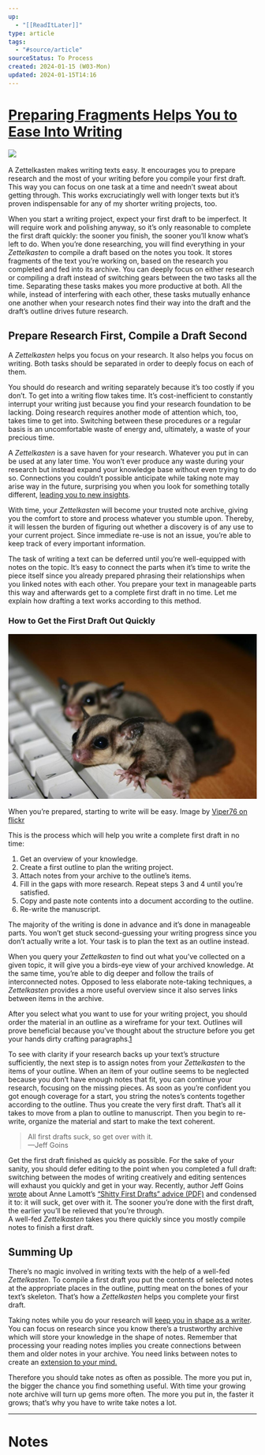 ```yaml
---
up:
  - "[[ReadItLater]]"
type: article
tags:
  - "#source/article"
sourceStatus: To Process
created: 2024-01-15 (W03-Mon)
updated: 2024-01-15T14:16
---
```


# [Preparing Fragments Helps You to Ease Into Writing](https://zettelkasten.de/posts/ease-into-writing/)

![](https://vg08.met.vgwort.de/na/13ce37169918499184c7d54654d3d0a9)

A Zettelkasten makes writing texts easy. It encourages you to prepare research and the most of your writing before you compile your first draft. This way you can focus on one task at a time and needn’t sweat about getting through. This works excruciatingly well with longer texts but it’s proven indispensable for any of my shorter writing projects, too.

When you start a writing project, expect your first draft to be imperfect. It will require work and polishing anyway, so it’s only reasonable to complete the first draft quickly: the sooner you finish, the sooner you’ll know what’s left to do. When you’re done researching, you will find everything in your *Zettelkasten* to compile a draft based on the notes you took. It stores fragments of the text you’re working on, based on the research you completed and fed into its archive. You can deeply focus on either research or compiling a draft instead of switching gears between the two tasks all the time. Separating these tasks makes you more productive at both. All the while, instead of interfering with each other, these tasks mutually enhance one another when your research notes find their way into the draft and the draft’s outline drives future research.

## Prepare Research First, Compile a Draft Second

A *Zettelkasten* helps you focus on your research. It also helps you focus on writing. Both tasks should be separated in order to deeply focus on each of them.

You should do research and writing separately because it’s too costly if you don’t. To get into a writing flow takes time. It’s cost-inefficient to constantly interrupt your writing just because you find your research foundation to be lacking. Doing research requires another mode of attention which, too, takes time to get into. Switching between these procedures or a regular basis is an uncomfortable waste of energy and, ultimately, a waste of your precious time.

A *Zettelkasten* is a save haven for your research. Whatever you put in can be used at any later time. You won’t ever produce any waste during your research but instead expand your knowledge base without even trying to do so. Connections you couldn’t possible anticipate while taking note may arise way in the future, surprising you when you look for something totally different, [leading you to new insights](https://zettelkasten.de/posts/extend-your-mind-and-memory-with-a-zettelkasten/).

With time, your *Zettelkasten* will become your trusted note archive, giving you the comfort to store and process whatever you stumble upon. Thereby, it will lessen the burden of figuring out whether a discovery is of any use to your current project. Since immediate re-use is not an issue, you’re able to keep track of every important information.

The task of writing a text can be deferred until you’re well-equipped with notes on the topic. It’s easy to connect the parts when it’s time to write the piece itself since you already prepared phrasing their relationships when you linked notes with each other. You prepare your text in manageable parts this way and afterwards get to a complete first draft in no time. Let me explain how drafting a text works according to this method.

### How to Get the First Draft Out Quickly

[![Baby Gliders on a Keyboard](Sources/ReadItLater_Inbox/assets/Baby%20Gliders%20on%20a%20Keyboard.jpg)](https://zettelkasten.de/img/blog/201311261802_keyboard.jpg)

When you’re prepared, starting to write will be easy. Image by [Viper76 on flickr](http://www.flickr.com/photos/viper76/3247589452/)

This is the process which will help you write a complete first draft in no time:

1.  Get an overview of your knowledge.
2.  Create a first outline to plan the writing project.
3.  Attach notes from your archive to the outline’s items.
4.  Fill in the gaps with more research. Repeat steps 3 and 4 until you’re satisfied.
5.  Copy and paste note contents into a document according to the outline.
6.  Re-write the manuscript.

The majority of the writing is done in advance and it’s done in manageable parts. You won’t get stuck second-guessing your writing progress since you don’t actually write a lot. Your task is to plan the text as an outline instead.

When you query your *Zettelkasten* to find out what you’ve collected on a given topic, it will give you a birds-eye view of your archived knowledge. At the same time, you’re able to dig deeper and follow the trails of interconnected notes. Opposed to less elaborate note-taking techniques, a *Zettelkasten* provides a more useful overview since it also serves links between items in the archive.

After you select what you want to use for your writing project, you should order the material in an outline as a wireframe for your text. Outlines will prove beneficial because you’ve thought about the structure before you get your hands dirty crafting paragraphs.[1](https://zettelkasten.de/posts/ease-into-writing/#fn1)

To see with clarity if your research backs up your text’s structure sufficiently, the next step is to assign notes from your *Zettelkasten* to the items of your outline. When an item of your outline seems to be neglected because you don’t have enough notes that fit, you can continue your research, focusing on the missing pieces. As soon as you’re confident you got enough coverage for a start, you string the notes’s contents together according to the outline. Thus you create the very first draft. That’s all it takes to move from a plan to outline to manuscript. Then you begin to re-write, organize the material and start to make the text coherent.

> All first drafts suck, so get over with it.  
> —Jeff Goins

Get the first draft finished as quickly as possible. For the sake of your sanity, you should defer editing to the point when you completed a full draft: switching between the modes of writing creatively and editing sentences will exhaust you quickly and get in your way. Recently, author Jeff Goins [wrote](http://goinswriter.com/write-less-not-more-how-to-slice-and-dice/) about Anne Lamott’s [“Shitty First Drafts” advice (PDF)](http://wrd.as.uky.edu/sites/default/files/1-Shitty%20First%20Drafts.pdf) and condensed it to: it will suck, get over with it. The sooner you’re done with the first draft, the earlier you’ll be relieved that you’re through.  
A well-fed *Zettelkasten* takes you there quickly since you mostly compile notes to finish a first draft.

## Summing Up

There’s no magic involved in writing texts with the help of a well-fed *Zettelkasten*. To compile a first draft you put the contents of selected notes at the appropriate places in the outline, putting meat on the bones of your text’s skeleton. That’s how a *Zettelkasten* helps you complete your first draft.

Taking notes while you do your research will [keep you in shape as a writer](https://christiantietze.de/posts/2013/12/useful-daily-writing-practice/). You can focus on research since you know there’s a trustworthy archive which will store your knowledge in the shape of notes. Remember that processing your reading notes implies you create connections between them and older notes in your archive. You need links between notes to create an [extension to your mind.](https://zettelkasten.de/posts/extend-your-mind-and-memory-with-a-zettelkasten/)

Therefore you should take notes as often as possible. The more you put in, the bigger the chance you find something useful. With time your growing note archive will turn up gems more often. The more you put in, the faster it grows; that’s why you have to write take notes a lot.


--- 

# Notes


